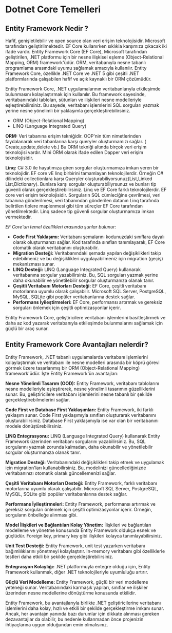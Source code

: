 # Dotnet Core Temelleri
## Entity Framework Nedir ?

Hafif, genişletilebilir ve open source olan veri erişim teknolojisidir. Microsoft tarafından geliştirilmektedir.
EF Core kullanırken sıklıkla karşımıza çıkacak iki ifade vardır. 
Entity Framework Core (EF Core), Microsoft tarafından geliştirilen, .NET platformu için bir nesne ilişkisel eşleme (Object-Relational Mapping, ORM) framework'üdür. ORM, veritabanıyla nesne tabanlı programlama arasındaki uyumu sağlamak amacıyla kullanılır. Entity Framework Core, özellikle .NET Core ve .NET 5 gibi çeşitli .NET platformlarında çalışabilen hafif ve açık kaynaklı bir ORM çözümüdür.

Entity Framework Core, .NET uygulamalarının veritabanlarıyla etkileşimde bulunmasını kolaylaştırmak için kullanılır. Bu framework sayesinde, veritabanındaki tabloları, sütunları ve ilişkileri nesne modelleriyle eşleştirebilirsiniz. Bu sayede, veritabanı işlemlerini SQL sorguları yazmak yerine nesne yönelimli bir yaklaşımla gerçekleştirebilirsiniz.


- ORM (Object-Relational Mapping)
- LINQ (Language Integrated Query)

**ORM:** Veri tabanına erişim tekniğidir. OOP'nin tüm nimetlerinden faydalanarak veri tabanlarına karşı queryler oluşturmamızı sağlar. ( Create,update,delete vb.)
Bu ORM tekniği altında birçok veri erişim teknolojisi vardır. Mini ORM olarak ifade edilen Dapper  veri erişim teknolojisidir. 

**Linq:** C# 3.0 ile hayatımıza giren sorgular oluşturmamıza imkan veren bir teknolojidir. EF core vE linq birbirini tamamlayan teknolojilerdir. Örneğin C# dilindeki collectionlara karşı Queryler oluşturabiliyorsunuz(List,Linked List,Dictionary). Bunlara karşı sorgular oluşturabiliyrsunuz ve bunları tip güvenli olarak gerçekleştirebilirsiniz. Linq ve EF Core farklı teknolojilerdir. EF core veri erişim teknolojisidir. Sorguların SQL cümleciğine çevrilmesi, veri tabanına gönderilmesi, veri tabanından gönderilen datanın Linq tarafında belirtilen tiplere maplenmesi gibi tüm süreçler EF Core tarafından yönetilmektedir. Linq sadece tip güvenli sorgular oluşturmamıza imkan vermektedir. 

_EF Core'un temel özellikleri arasında şunlar bulunur:_

- **Code First Yaklaşımı:** Veritabanı şemalarını kodunuzdaki sınıflara dayalı olarak oluşturmanızı sağlar. Kod tarafında sınıfları tanımlayarak, EF Core otomatik olarak veritabanını oluşturabilir.
- **Migration Desteği:** Veritabanındaki şemada yapılan değişiklikleri takip edebilmeniz ve bu değişiklikleri uygulayabilmeniz için migration (geçiş) mekanizması sunar.
- **LINQ Desteği:** LINQ (Language Integrated Query) kullanarak veritabanına sorgular yazabilirsiniz. Bu, SQL sorguları yazmak yerine daha okunabilir ve yönetilebilir sorgular oluşturmanıza olanak tanır.
- **Çeşitli Veritabanı Motorları Desteği:** EF Core, çeşitli veritabanı motorlarına uyumlu olarak çalışabilir. Microsoft SQL Server, PostgreSQL, MySQL, SQLite gibi popüler veritabanlarına destek sağlar.
- **Performans İyileştirmeleri:** EF Core, performansı artırmak ve gereksiz sorguları önlemek için çeşitli optimizasyonlar içerir.

Entity Framework Core, geliştiricilere veritabanı işlemlerini basitleştirmek ve daha az kod yazarak veritabanıyla etkileşimde bulunmalarını sağlamak için güçlü bir araç sunar.

## Entity Framework Core Avantajları nelerdir?

Entity Framework, .NET tabanlı uygulamalarda veritabanı işlemlerini kolaylaştırmak ve veritabanı ile nesne modelleri arasında bir köprü görevi görmek üzere tasarlanmış bir ORM (Object-Relational Mapping) framework'üdür. İşte Entity Framework'ün avantajları:

**Nesne Yönelimli Tasarım (OOD):**
Entity Framework, veritabanı tablolarını nesne modelleriyle eşleştirerek, nesne yönelimli tasarımın güzelliklerini sunar. Bu, geliştiricilere veritabanı işlemlerini nesne tabanlı bir şekilde gerçekleştirebilmelerini sağlar.

**Code First ve Database First Yaklaşımları:**
Entity Framework, iki farklı yaklaşım sunar. Code First yaklaşımıyla sınıfları oluşturarak veritabanını oluşturabilirsiniz. Database First yaklaşımıyla ise var olan bir veritabanını modele dönüştürebilirsiniz.

**LINQ Entegrasyonu:**
LINQ (Language Integrated Query) kullanarak Entity Framework üzerinden veritabanı sorgularını yazabilirsiniz. Bu, SQL sorgularını yazmak zorunda kalmadan, daha okunabilir ve yönetilebilir sorgular oluşturmanıza olanak tanır.

**Migration Desteği:**
Veritabanındaki değişiklikleri takip etmek ve uygulamak için migration'ları kullanabilirsiniz. Bu, modelinizi güncellediğinizde veritabanınızı otomatik olarak güncellemenizi sağlar.

**Çeşitli Veritabanı Motorları Desteği:**
Entity Framework, farklı veritabanı motorlarına uyumlu olarak çalışabilir. Microsoft SQL Server, PostgreSQL, MySQL, SQLite gibi popüler veritabanlarına destek sağlar.

**Performans İyileştirmeleri:**
Entity Framework, performansı artırmak ve gereksiz sorguları önlemek için çeşitli optimizasyonlar içerir. Örneğin, sorguların önbelleğe alınması gibi.

**Model İlişkileri ve Bağlantıları Kolay Yönetim:**
İlişkileri ve bağlantıları modelleme ve yönetme konusunda Entity Framework oldukça esnek ve güçlüdür. Foreign key, primary key gibi ilişkileri kolayca tanımlayabilirsiniz.

**Unit Test Desteği:**
Entity Framework, unit test yazarken veritabanı bağımlılıklarını yönetmeyi kolaylaştırır. In-memory veritabanı gibi özelliklerle testleri daha etkili bir şekilde gerçekleştirebilirsiniz.

**Entegrasyon Kolaylığı:**
.NET platformuyla entegre olduğu için, Entity Framework kullanmak, diğer .NET teknolojileriyle uyumluluğu artırır.

**Güçlü Veri Modelleme:**
Entity Framework, güçlü bir veri modelleme yeteneği sunar. Veritabanındaki karmaşık yapıları, sınıflar ve ilişkiler üzerinden nesne modellerine dönüştürme konusunda etkilidir.

Entity Framework, bu avantajlarıyla birlikte .NET geliştiricilerine veritabanı işlemlerini daha kolay, hızlı ve etkili bir şekilde gerçekleştirme imkanı sunar. Ancak, her avantajın yanında bazı durumlar için dikkate alınması gereken dezavantajlar da olabilir, bu nedenle kullanmadan önce projenizin ihtiyaçlarına uygun olduğundan emin olmalısınız.
